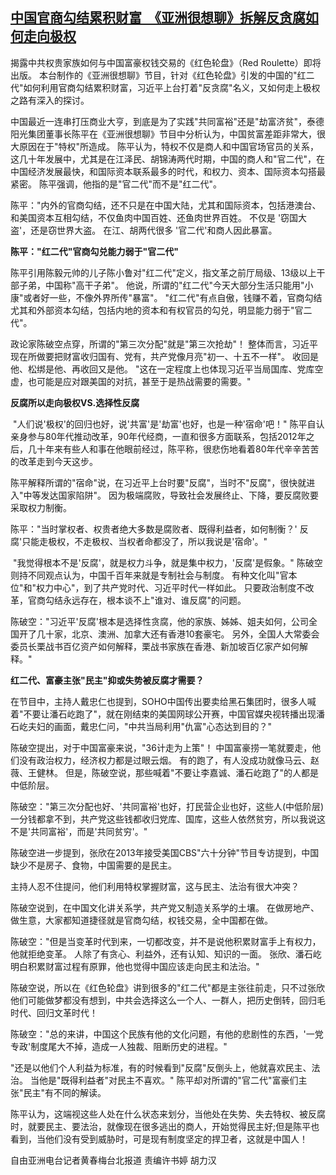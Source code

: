 <!--1631783883000-->
[中国官商勾结累积财富  《亚洲很想聊》拆解反贪腐如何走向极权](https://www.rfa.org/mandarin/yataibaodao/zhengzhi/hcm0915a-09162021051529.html)
------

<p style="font-weight: 400;">揭露中共权贵家族如何与中国富豪权钱交易的《红色轮盘<span>》（Red Roulette</span>）即将出版。<span> </span>本台制作的《亚洲很想聊》节目，针对《红色轮盘》引发的中国的"红二代"如何利用官商勾结累积财富，习近平上台打着"反贪腐"名义，又如何走上极权之路有深入的探讨。</p><p style="font-weight: 400;">中国最近一连串打压商业大亨，到底是为了实践"共同富裕"还是"劫富济贫"，泰德阳光集团董事长陈平在《亚洲很想聊》节目中分析认为，中国贫富差距非常大，很大原因在于"特权"所造成。<span> </span>陈平认为，特权不仅是商人和中国官场官员的关系，这几十年发展中，尤其是在江泽民、胡锦涛两代时期，中国的商人和"官二代"，在中国经济发展最快，和国际资本联系最多的时代，和权力、资本、国际资本勾搭最紧密。<span> </span>陈平强调，他指的是"官二代"而不是"红二代"。</p><p style="font-weight: 400;">陈平："内外的官商勾结，还不只是在中国大陆，尤其和国际资本，包括港澳台、和美国资本互相勾结，不仅鱼肉中国百姓、还鱼肉世界百姓。<span> </span>不仅是<span> </span>'窃国大盗'，还是窃世界大盗。<span> </span>在江、胡两代很多<span> </span>'官二代'和商人因此暴富。<span> </span></p><p style="font-weight: 400;"><strong>陈平："红二代"官商勾兑能力弱于"官二代"</strong></p><p style="font-weight: 400;">陈平引用陈毅元帅的儿子陈小鲁对"红二代"定义，指文革之前厅局级、<span>13</span>级以上干部子弟，中国称"高干子弟"。<span> </span>他说，所谓的"红二代"今天大部分生活只能用"小康"或者好一些，不像外界所传"暴富"。<span> </span>"红二代"有点自傲，钱赚不着，官商勾结尤其和外部资本勾结，包括内地的资本和有权官员的勾兑，明显能力弱于"官二代"。</p><p style="font-weight: 400;">政论家陈破空点穿，所谓的"第三次分配"就是"第三次抢劫"！<span> </span>整体而言，习近平现在所做要把财富收归国有、党有，共产党像月亮"初一、十五不一样"。<span> </span>收回是他、松绑是他、再收回又是他。<span> </span>"这在一定程度上也体现习近平当局国库、党库空虚，也可能是应对跟美国的对抗，甚至于是热战需要的需要。"</p><p style="font-weight: 400;"><strong>反腐所以走向极权VS.选择性反腐</strong></p><p style="font-weight: 400;"><span> </span>"人们说'极权'的回归也好，说'共富'是'劫富'也好，也是一种'宿命'吧！"<span> </span>陈平自认亲身参与<span>80</span>年代推动改革<span>，90</span>年代经商，一直和很多方面联系，包括<span>2012</span>年之后，几十年来有些人和事在他眼前经过，陈平称，很悲伤地看着<span>80</span>年代辛辛苦苦的改革走到今天这步。</p><p style="font-weight: 400;">陈平解释所谓的"宿命"说，在习近平上台时要"反腐"，当时不"反腐"，很快就进入"中等发达国家陷阱"。<span> </span>因为极端腐败，导致社会发展终止、下降，要反腐败要采取权力制衡。</p><p style="font-weight: 400;">陈平："当时掌权者、权贵者绝大多数是腐败者、既得利益者，如何制衡？'<span> </span>反腐'只能走极权，不走极权、当权者命都没了，所以我说是'宿命'。"</p><p style="font-weight: 400;"><span> </span>"我觉得根本不是'反腐'，就是权力斗争，就是集中权力，'反腐'是假象。"<span> </span>陈破空则持不同观点认为，中国千百年来就是专制社会与制度。<span> </span>有种文化叫"官本位"和"权力中心"，到了共产党时代、习近平时代一样如此。<span> </span>只要政治制度不改革，官商勾结永远存在，根本谈不上"谁对、谁反腐"的问题。</p><p style="font-weight: 400;">陈破空："习近平'反腐'根本是选择性贪腐，他的家族、姊姊、姐夫如何，公司全国开了几十家，北京、澳洲、加拿大还有香港<span>10</span>套豪宅。<span> </span>另外，全国人大常委会委员长栗战书百亿资产如何解释，栗战书家族在香港、新加坡百亿家产如何解释。"</p><p style="font-weight: 400;"><strong>红二代、富豪主张"民主"抑或失势被反腐才需要？</strong></p><p style="font-weight: 400;">在节目中，主持人戴忠仁也提到，<span>SOHO</span>中国传出要卖给黑石集团时，很多人喊着"不要让潘石屹跑了"，就在刚结束的美国网球公开赛，中国官媒央视转播出现潘石屹夫妇的画面，戴忠仁问，"中共当局利用"仇富"心态达到目的？"</p><p style="font-weight: 400;">陈破空提出，对于中国富豪来说，"<span>36</span>计走为上策"！<span> </span>中国富豪捞一笔就要走，他们没有政治权力，经济权力都是过眼云烟。<span> </span>有的跑了，有人没成功就像马云、赵薇、王健林。<span> </span>但是，陈破空说，那些喊着"不要让李嘉诚、潘石屹跑了"的人都是中低阶层。</p><p style="font-weight: 400;">陈破空："第三次分配也好、'共同富裕'也好，打民营企业也好，这些人<span>(</span>中低阶层<span>)</span>一分钱都拿不到，共产党这些钱都收归党库、国库，这些人依然贫穷，所以我说这不是'共同富裕'，而是'共同贫穷'。"</p><p style="font-weight: 400;">陈破空进一步提到，张欣在<span>2013</span>年接受美国<span>CBS</span>"六十分钟"节目专访提到，中国缺少不是房子、食物，中国需要的是民主。</p><p style="font-weight: 400;">主持人忍不住提问，他们利用特权掌握财富，这与民主、法治有很大冲突？</p><p style="font-weight: 400;">陈破空说到，在中国文化讲关系学，共产党又制造关系学的土壤。<span> </span>在做房地产、做生意，大家都知道捷径就是官商勾结，权钱交易，全中国都在做。</p><p style="font-weight: 400;">陈破空："但是当变革时代到来，一切都改变，并不是说他积累财富手上有权力，他就拒绝变革。<span> </span>人除了有贪心、利益外，还有认知、知识的一面。<span> </span>张欣、潘石屹明白积累财富过程有原罪，他也觉得中国应该走向民主和法治。"</p><p style="font-weight: 400;">陈破空说，所以在《红色轮盘》讲到很多的"红二代"都是主张往前走，只不过张欣他们可能做梦都没有想到，中共会选择这么一个人、一群人，把历史倒转，回归毛时代、回归文革时代！</p><p style="font-weight: 400;">陈破空："总的来讲，中国这个民族有他的文化问题，有他的悲剧性的东西，'一党专政'制度尾大不掉，造成一人独裁、阻断历史的进程。"</p><p style="font-weight: 400;">"还是以他们个人利益为标准，有的时候看到"反腐"反倒头上，他就喜欢民主、法治。<span> </span>当他是"既得利益者"对民主不喜欢。"<span> </span>陈平却对所谓的"官二代"富豪们主张"民主"有不同的解读。</p><p style="font-weight: 400;">陈平认为，这端视这些人处在什么状态来划分，当他处在失势、失去特权、被反腐时，就要民主、要法治，就像现在很多逃出的商人，开始觉得民主好;但是陈平也看到，当他们没有受到威胁时，可是现有制度坚定的捍卫者，这就是中国人！</p><p style="font-weight: 400;"></p><p style="font-weight: 400;">自由亚洲电台记者黄春梅台北报道<span> </span>责编许书婷 胡力汉</p>
